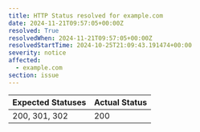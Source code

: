 ```yaml
---
title: HTTP Status resolved for example.com
date: 2024-11-21T09:57:05+00:00Z
resolved: True
resolvedWhen: 2024-11-21T09:57:05+00:00Z
resolvedStartTime: 2024-10-25T21:09:43.191474+00:00
severity: notice
affected:
  - example.com
section: issue
---
```


| Expected Statuses | Actual Status  |
|-------------------|----------------|
| 200, 301, 302 | 200 |
